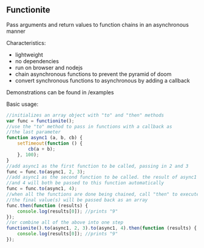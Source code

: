 ## Functionite

Pass arguments and return values to function chains in an asynchronous manner

Characteristics:
 * lightweight
 * no dependencies
 * run on browser and nodejs
 * chain asynchronous functions to prevent the pyramid of doom
 * convert synchronous functions to asynchronous by adding a callback
 
Demonstrations can be found in /examples

Basic usage:
```javascript
//initializes an array object with "to" and "then" methods
var func = functionite(); 
//use the "to" method to pass in functions with a callback as 
//the last parameter
function async1 (a, b, cb) {
    setTimeout(function () {
        cb(a + b);
    }, 100);
}
//add async1 as the first function to be called, passing in 2 and 3
func = func.to(async1, 2, 3);
//add async1 as the second function to be called. the result of async1's method
//and 4 will both be passed to this function automatically
func = func.to(async1, 4);
//when all the functions are done being chained, call "then" to execute them
//the final value(s) will be passed back as an array
func.then(function (results) {
    console.log(results[0]); //prints "9"
});
//or combine all of the above into one step
functionite().to(async1, 2, 3).to(async1, 4).then(function (results) {
    console.log(results[0]); //prints "9"
});
```